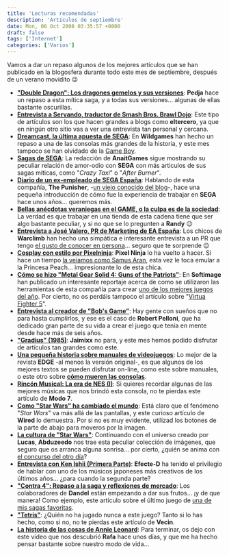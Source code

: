 ```yaml
---
title: 'Lecturas recomendadas'
description: 'Artículos de septiembre'
date: Mon, 06 Oct 2008 03:35:57 +0000
draft: false
tags: ['Internet']
categories: ['Varios']
---
```


Vamos a dar un repaso algunos de los mejores artículos que se han publicado en la blogosfera durante todo este mes de septiembre, después de un verano movidito :wink:

*   [**"Double Dragon": Los dragones gemelos y sus versiones**](http://elpixeblogdepedja.com/2008/09/double-dragon-los-dragones-gemelos-y-sus-versiones.html): **Pedja** hace un repaso a esta mítica saga, y a todas sus versiones... algunas de ellas bastante oscurillas.
*   [**Entrevista a Servando, traductor de Smash Bros. Brawl Dojo**](http://www.eltercero.net/2008/09/01/entrevistamos-a-servando-traductor-de-smash-bros-brawldojo/): Este tipo de artículos son los que hacen grandes a blogs como **eltercero**, ya que en ningún otro sitio vas a ver una entrevista tan personal y cercana.
*   [**Dreamcast, la última apuesta de SEGA**](http://wildgames.es/retro-dreamcast-la-ultima-apuesta-de-sega/): En **Wildgames** han hecho un repaso a una de las consolas más grandes de la historia, y este mes tampoco se han olvidado de la [Game Boy](http://wildgames.es/retro-game-boy-el-nacimiento-de-las-portatiles/).
*   [**Sagas de SEGA**](http://www.anaitgames.com/ficha/las-sagas-de-sega/): La redacción de **AnaitGames** sigue mostrando su peculiar relación de amor-odio con **SEGA** con más articulos de sus sagas míticas, como "_Crazy Taxi_" o "_After Burner_".
*   [**Diario de un ex-empleado de SEGA España**](http://www.webxprs.com/blog/2008/09/12/diario-de-un-ex-empleado-de-sega-espana/): Hablando de esta compañía, **The Punisher**, -[un viejo conocido del blog](/entrevista-a-raul-monton/)\-, hace una pequeña introducción de cómo fue la experiencia de trabajar en **SEGA** hace unos años... queremos más.
*   [**Bellas anécdotas veraniegas en el GAME, o la culpa es de la sociedad**](http://blogderandy.wordpress.com/2008/09/10/bellas-anecdotas-veraniegas-en-el-game-o-la-culpa-es-de-la-sociedad/): La verdad es que trabajar en una tienda de esta cadena tiene que ser algo bastante peculiar, y si no que se lo pregunten a **Randy** :wink:
*   [**Entrevista a José Valero, PR de Marketing de EA España**](http://www.warclimb.com/archives/1260): Los chicos de **Warclimb** han hecho una simpática e interesante entrevista a un PR que tengo [el gusto de conocer en persona](/presentacion-de-fifa-09-en-madrid/)... seguro que te sorprende :wink:
*   [**Cosplay con estilo por Pixelninja**](http://pixelninja.se/photo.html): **Pixel Ninja** lo ha vuelto a hacer. Si hace un tiempo [la veíamos como Samus Aran](/cosplay-de-samus-aran/), esta vez le toca emular a la Princesa Peach... impresionante lo de esta chica.
*   [**Cómo se hizo "Metal Gear Solid 4: Guns of the Patriots"**](http://www.softimage.com/products/xsi/customer_stories/metal_gear_4/): En **Softimage** han publicado un interesante reportaje acerca de como se utilizaron las herramientas de esta compañía para crear [uno de los mejores juegos del año](/metal-gear-solid-4-guns-of-the-patriots-%C2%BFpelicula-o-videojuego/). Por cierto, no os perdáis tampoco el artículo sobre "[Virtua Fighter 5](http://www.softimage.com/community/customer_stories/virtua_fighter_5/default.aspx)".
*   [**Entrevista al creador de "Bob's Game"**](http://www.lagrann.es/index.php?itemid=4918): Hay gente con sueños que no para hasta cumplirlos, y ese es el caso de **Robert Pelloni**, que ha dedicado gran parte de su vida a crear el juego que tenía en mente desde hace más de seis años.
*   [**"Gradius" (1985)**](http://www.lacoctelera.com/jaimixx/post/2008/09/18/gradius-1985): **Jaimixx** no para, y este mes hemos podido disfrutar de artículos tan grandes como este.
*   [**Una pequeña historia sobre manuales de videojuegos**](http://www.edge-online.com/magazine/a-short-history-game-manuals): Lo mejor de la revista **EDGE** -al menos la versión original-, es que algunos de los mejores textos se pueden disfrutar on-line, como este sobre manuales, o este otro sobre [**cómo mueren las consolas**](http://www.edge-online.com/features/how-consoles-die).
*   [**Rincón Musical: La era de NES (I)**](http://modo7.blogspot.com/2008/09/rincon-msical-la-era-nes-i.html): Si quieres recordar algunas de las mejores músicas que nos brindó esta consola, no te pierdas este artículo de **Modo 7**.
*   [**Como "Star Wars" ha cambiado el mundo**](http://www.wired.com/wired/archive/13.05/starwars.html): Está claro que el fenómeno "_Star Wars_" va más allá de las pantallas, y este curioso artículo de **Wired** lo demuestra. Por si no es muy evidente, utilizad los botones de la parte de abajo para moveros por la imagen.
*   [**La cultura de "Star Wars"**](http://abduzeedo.com/the-star-wars-culture): Continuando con el universo creado por **Lucas**, **Abduzeedo** nos trae esta peculiar colección de imágenes, que seguro que os arranca alguna sonrisa... por cierto, ¿quién se anima con [el concurso del otro día](/concurso-de-star-wars-el-poder-de-la-fuerza/)?
*   [**Entrevista con Ken Ishii (Primera Parte)**](http://www.efecte-d.com/22-09-2008/entrevista-con-ken-ishii-primera-parte/): **Efecte-D** ha tenido el privilegio de hablar con uno de los músicos japoneses más creativos de los últimos años... ¿para cuando la segunda parte?
*   [**"Contra 4": Repaso a la saga y reflexiones de mercado**](http://www.dandel.net/contra-4-critica-repaso-a-la-saga-y-reflexiones-de-mercado/): Los colaboradores de **Dandel** están empezando a dar sus frutos... ¡y de que manera! Como ejemplo, este artículo sobre el último juego de [una de mis sagas favoritas](/contra/).
*   [**"Tetris"**](http://jumafas.blogvideojuegos.com/2008/09/20/tetris/): ¿Quién no ha jugado nunca a este juego? Tanto si lo has hecho, como si no, no te pierdas este artículo de **Vecin**.
*   [**La historia de las cosas de Annie Leonard**](http://www.ionlitio.com/2008/09/06/la-historia-de-las-cosas-de-annie-leonard/): Para terminar, os dejo con este vídeo que nos descubrió **Rafa** hace unos días, y que me ha hecho pensar bastante sobre nuestro modo de vida...